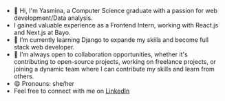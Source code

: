- 👋 Hi, I'm Yasmina, a Computer Science graduate with a passion for web development/Data analysis.
-  I gained valuable experience as a Frontend Intern, working with React.js and Next.js at Bayo.
- 🌱 I’m currently learning Django to expande my skiils and become full stack web developer.
- 💞️ I'm always open to collaboration opportunities, whether it's contributing to open-source projects, working on freelance projects, or joining a dynamic team where I can contribute my skills and learn from others.
- 😄 Pronouns: she/her
- Feel free to connect with me on [LinkedIn](https://www.linkedin.com/in/yasmin-elfassih-b78a71291/)

<!---
yasminamuh/yasminamuh is a ✨ special ✨ repository because its `README.md` (this file) appears on your GitHub profile.
You can click the Preview link to take a look at your changes.
--->
